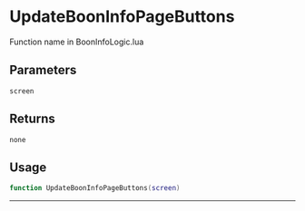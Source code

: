# UpdateBoonInfoPageButtons
Function name in BoonInfoLogic.lua
## Parameters
`screen`
## Returns
`none`
## Usage
```lua
function UpdateBoonInfoPageButtons(screen)
```
---
